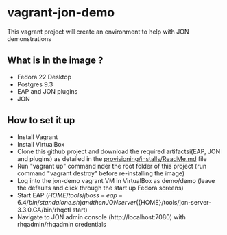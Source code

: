 # vagrant-jon-demo
This vagrant project will create an environment to help with JON demonstrations

## What is in the image ?
* Fedora 22 Desktop
* Postgres 9.3
* EAP and JON plugins
* JON

## How to set it up
* Install Vagrant
* Install VirtualBox
* Clone this github project and download the required artifactsi(EAP, JON and plugins) as detailed in the [provisioning/installs/ReadMe.md](provisioning/installs/ReadMe.md) file
* Run "vagrant up" command nder the root folder of this project (run command "vagrant destroy" before re-installing the image)
* Log into the jon-demo vagrant VM in VirtualBox as demo/demo (leave the defaults and click through the start up Fedora screens)
* Start EAP (${HOME}/tools/jboss-eap-6.4/bin/standalone.sh) and then JON server (${HOME}/tools/jon-server-3.3.0.GA/bin/rhqctl start)
* Navigate to JON admin console (http://localhost:7080) with rhqadmin/rhqadmin credentials
